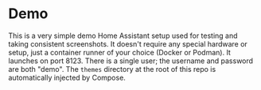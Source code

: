 # Demo

This is a very simple demo Home Assistant setup used for testing and taking consistent screenshots. It doesn't require any special hardware or setup, just a container runner of your choice (Docker or Podman). It launches on port 8123. There is a single user; the username and password are both "demo". The `themes` directory at the root of this repo is automatically injected by Compose.
